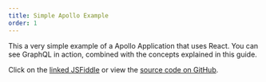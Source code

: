 ```yaml
---
title: Simple Apollo Example
order: 1
---
```


This a very simple example of a Apollo Application that uses React. You can see GraphQL in action, combined with the concepts explained in this guide.

Click on the [linked JSFiddle](http://jsfiddle.net/Ltgg6pjx/7) or view the [source code on GitHub](https://github.com/apollostack/frontpage-react-app).

<div><script async src="http://jsfiddle.net/Ltgg6pjx/7/embed/js,result/"></script></div>
